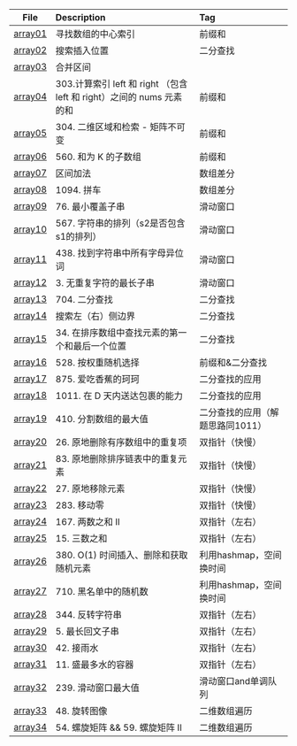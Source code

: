| File | Description | Tag |
| :----:| :---- | :---- |
| [array01](./array01.py) | 寻找数组的中心索引 | 前缀和 |
| [array02](./array02.py) | 搜索插入位置 | 二分查找 |
| [array03](./array03.py) | 合并区间 |  |
| [array04](./array04.py) | 303.计算索引 left 和 right （包含 left 和 right）之间的 nums 元素的和 | 前缀和 |
| [array05](./array05.py) | 304. 二维区域和检索 - 矩阵不可变 | 前缀和 |
| [array06](./array06.py) | 560. 和为 K 的子数组 | 前缀和 |
| [array07](./array07.py) | 区间加法 | 数组差分 |
| [array08](./array08.py) | 1094. 拼车 | 数组差分 |
| [array09](./array09.py) | 76. 最小覆盖子串 | 滑动窗口 |
| [array10](./array10.py) | 567. 字符串的排列（s2是否包含s1的排列） | 滑动窗口 |
| [array11](./array11.py) | 438. 找到字符串中所有字母异位词 | 滑动窗口 |
| [array12](./array12.py) | 3. 无重复字符的最长子串 | 滑动窗口 |
| [array13](./array13.py) | 704. 二分查找 | 二分查找 |
| [array14](./array14.py) | 搜索左（右）侧边界 | 二分查找 |
| [array15](./array15.py) | 34. 在排序数组中查找元素的第一个和最后一个位置 | 二分查找 |
| [array16](./array16.py) | 528. 按权重随机选择 | 前缀和&二分查找 |
| [array17](./array17.py) | 875. 爱吃香蕉的珂珂 | 二分查找的应用 |
| [array18](./array18.py) | 1011. 在 D 天内送达包裹的能力 | 二分查找的应用 |
| [array19](./array19.py) | 410. 分割数组的最大值 | 二分查找的应用（解题思路同1011） |
| [array20](./array20.py) | 26. 原地删除有序数组中的重复项 | 双指针（快慢） |
| [array21](./array21.py) | 83. 原地删除排序链表中的重复元素 | 双指针（快慢） |
| [array22](./array22.py) | 27. 原地移除元素 | 双指针（快慢） |
| [array23](./array23.py) | 283. 移动零 | 双指针（快慢） |
| [array24](./array24.py) | 167. 两数之和 II  | 双指针（左右） |
| [array25](./array25.py) | 15. 三数之和  | 双指针（左右） |
| [array26](./array26.py) | 380. O(1) 时间插入、删除和获取随机元素 | 利用hashmap，空间换时间 |
| [array27](./array27.py) | 710. 黑名单中的随机数 | 利用hashmap，空间换时间 |
| [array28](./array28.py) | 344. 反转字符串 | 双指针（左右） |
| [array29](./array29.py) | 5. 最长回文子串 | 双指针（左右） |
| [array30](./array30.py) | 42. 接雨水 | 双指针（左右） |
| [array31](./array31.py) | 11. 盛最多水的容器 | 双指针（左右） |
| [array32](./array32.py) | 239. 滑动窗口最大值 | 滑动窗口and单调队列 |
| [array33](./array33.py) | 48. 旋转图像 | 二维数组遍历 |
| [array34](./array34.py) | 54. 螺旋矩阵 && 59. 螺旋矩阵 II | 二维数组遍历 |






















